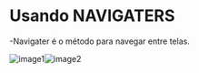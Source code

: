 # Usando NAVIGATERS

-Navigater é o método para navegar entre telas.

![image1](https://github.com/terezafabiula/navigaters/assets/150807884/68545c13-111b-4234-b4e3-270dc46b51b6)![image2](https://github.com/terezafabiula/navigaters/assets/150807884/3c5c47bc-2fd5-4377-9251-e7f325c87318)
